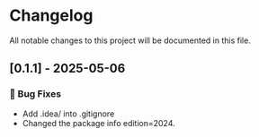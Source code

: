 # Changelog

All notable changes to this project will be documented in this file.

## [0.1.1] - 2025-05-06

### 🐛 Bug Fixes

- Add .idea/ into .gitignore
- Changed the package info edition=2024.

<!-- generated by git-cliff -->
